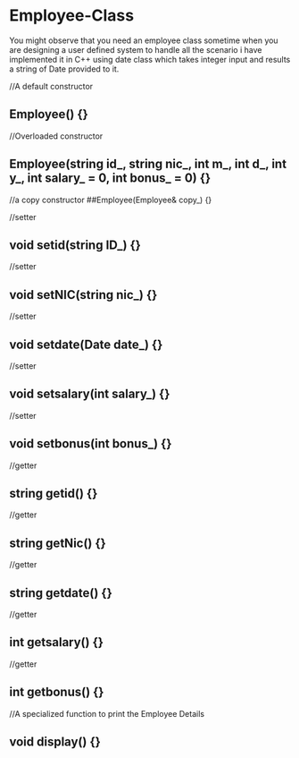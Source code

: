 # Employee-Class
You might observe that you need an employee class sometime when you are designing a user defined system to handle all the scenario i have implemented it in C++ using date class which takes integer input and results a string of Date provided to it.
	
  //A default constructor
## Employee() {}
	
  //Overloaded constructor
## Employee(string id_, string nic_, int m_, int d_, int y_, int salary_ = 0, int bonus_ = 0) {}
	
  //a copy constructor
##Employee(Employee& copy_) {}
	
  //setter
## void setid(string ID_) {}
	
  //setter
## void setNIC(string nic_) {}
	
  //setter
## void setdate(Date date_) {}
	
  //setter
## void setsalary(int salary_) {}
	
  //setter
## void setbonus(int bonus_) {}
	
  //getter
## string getid() {}
	
  //getter
## string getNic() {}
	
  //getter
## string getdate() {}
	
  //getter
## int getsalary() {}
	
  //getter
## int getbonus() {}
	
  //A specialized function to print the Employee Details
## void display() {}
